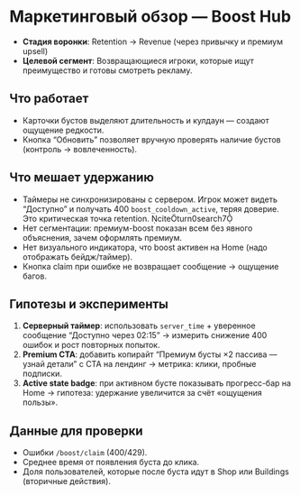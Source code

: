 # Маркетинговый обзор — Boost Hub

- **Стадия воронки**: Retention → Revenue (через привычку и премиум upsell)
- **Целевой сегмент**: Возвращающиеся игроки, которые ищут преимущество и готовы смотреть рекламу.

## Что работает
- Карточки бустов выделяют длительность и кулдаун — создают ощущение редкости.
- Кнопка “Обновить” позволяет вручную проверять наличие бустов (контроль → вовлеченность).

## Что мешает удержанию
- Таймеры не синхронизированы с сервером. Игрок может видеть “Доступно” и получать 400 `boost_cooldown_active`, теряя доверие. Это критическая точка retention. citeturn0search7
- Нет сегментации: премиум-boost показан всем без явного объяснения, зачем оформлять премиум.
- Нет визуального индикатора, что boost активен на Home (надо отображать бейдж/таймер).
- Кнопка claim при ошибке не возвращает сообщение → ощущение багов.

## Гипотезы и эксперименты
1. **Серверный таймер**: использовать `server_time` + уверенное сообщение “Доступно через 02:15” → измерить снижение 400 ошибок и рост повторных попыток.
2. **Premium CTA**: добавить копирайт “Премиум бусты ×2 пассива — узнай детали” с CTA на лендинг → метрика: клики, пробные подписки.
3. **Active state badge**: при активном бусте показывать прогресс-бар на Home → гипотеза: удержание увеличится за счёт «ощущения пользы».

## Данные для проверки
- Ошибки `/boost/claim` (400/429).
- Среднее время от появления буста до клика.
- Доля пользователей, которые после буста идут в Shop или Buildings (вторичные действия).
